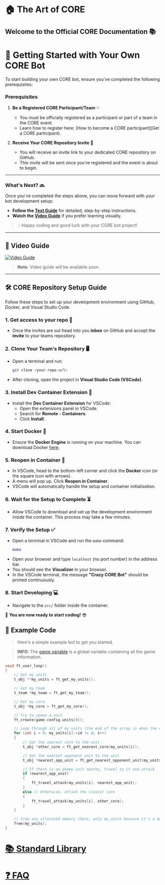 # 🏠 The Art of CORE
## Welcome to the Official CORE Documentation 📚

# 🚀 Getting Started with Your Own CORE Bot

To start building your own CORE bot, ensure you've completed the following prerequisites:

### Prerequisites
1. **Be a Registered CORE Participant/Team** ✨
   - You must be officially registered as a participant or part of a team in the CORE event.
   - Learn how to register here: [How to become a CORE participant](Get a CORE participant).

2. **Receive Your CORE Repository Invite** 📧
   - You will receive an invite link to your dedicated CORE repository on GitHub.
   - This invite will be sent once you're registered and the event is about to begin.

---

### What's Next? 🔜

Once you've completed the steps above, you can move forward with your bot development setup:
- **Follow the [Text Guide](#text-guide)** for detailed, step-by-step instructions.
- **Watch the [Video Guide](#video-guide)** if you prefer learning visually.

> 💡 Happy coding and good luck with your CORE bot project!

---

## 🎥 Video Guide
[![Video Guide](./docs/favicon.ico)](assets/videos/quickstart-uncut.mp4 "Click to Watch the Video")
> **Note**: Video guide will be available soon. 

---

## 🛠️ CORE Repository Setup Guide

Follow these steps to set up your development environment using GitHub, Docker, and Visual Studio Code.

### 1. Get access to your repo 🍴
- Once the invites are out head into you **inbox** on GitHub and accept the **invite** to your teams repository.

### 2. Clone Your Team's Repository 🖥️
- Open a terminal and run:
	```bash
	git clone <your-repo-url>
	```
- After cloning, open the project in **Visual Studio Code (VSCode)**.

### 3. Install Dev Container Extension 🔧
- Install the **Dev Container Extension** for VSCode:
	- Open the extensions panel in VSCode.
	- Search for **Remote - Containers**.
	- Click **Install**.

### 4. Start Docker 🐋
- Ensure the **Docker Engine** is running on your machine. You can download Docker [here](https://www.docker.com/products/docker-desktop).

### 5. Reopen in Container 🔄
- In VSCode, head to the bottom-left corner and click the **Docker** icon (or the square icon with arrows).
- A menu will pop up. Click **Reopen in Container**.
- VSCode will automatically handle the setup and container initialization.

### 6. Wait for the Setup to Complete ⏳
- Allow VSCode to download and set up the development environment inside the container. This process may take a few minutes.

### 7. Verify the Setup ✅
- Open a terminal in VSCode and run the `make` command:
	```bash
	make
	```
- Open your browser and type `localhost` (no port number) in the address bar.
- You should see the **Visualizer** in your browser.
- In the VSCode terminal, the message **"Crazy CORE Bot"** should be printed continuously.

### 8. Start Developing 💻
- Navigate to the `src/` folder inside the container.

🎉 **You are now ready to start coding!** 😎


## 📝 Example Code
> Here's a simple example bot to get you started.

> **INFO**: The [game variable](./standard-library/README.md#DataTypes) is a global variable containing all the game information.

```c
void ft_user_loop()
{
    // Get my units
    t_obj **my_units = ft_get_my_units();

    // Get my team
    t_team *my_team = ft_get_my_team();

    // Get my core
    t_obj *my_core = ft_get_my_core();

    // Try to spawn a unit
    ft_create(game.config.units[0]);

    // Loop through all of my units (the end of the array is when the unit id is 0)
    for (int i = 0; my_units[i]->id != 0; i++)
    {
        // Get the nearest core to the unit
        t_obj *other_core = ft_get_nearest_core(my_units[i]);

        // Get the nearest opponent unit to the unit
        t_obj *nearest_opp_unit = ft_get_nearest_opponent_unit(my_units[i]);

        // If there is an enemy unit nearby, travel to it and attack
        if (nearest_opp_unit)
        {
            ft_travel_attack(my_units[i], nearest_opp_unit);
        }
        else // Otherwise, attack the closest core
        {
            ft_travel_attack(my_units[i], other_core);
        }
    }

    // Free any allocated memory (here, only my_units because it's a double pointer)
    free(my_units);
}
```

# [📚 Standard Library](./standard-library/README.md)


# [❓ FAQ](./faq.md)

